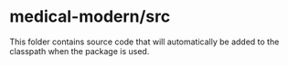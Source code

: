 # medical-modern/src

This folder contains source code that will automatically be added to the classpath when
the package is used.
